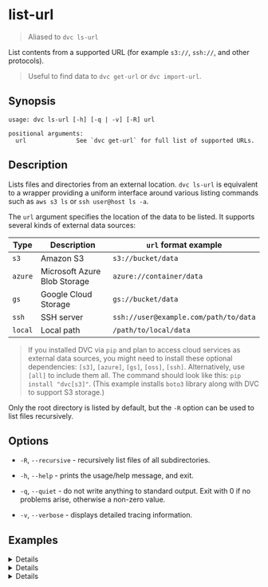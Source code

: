 # list-url

> Aliased to `dvc ls-url`

List contents from a supported URL (for example `s3://`, `ssh://`, and other
protocols).

> Useful to find data to `dvc get-url` or `dvc import-url`.

## Synopsis

```usage
usage: dvc ls-url [-h] [-q | -v] [-R] url

positional arguments:
  url              See `dvc get-url` for full list of supported URLs.
```

## Description

Lists files and directories from an external location. `dvc ls-url` is
equivalent to a wrapper providing a uniform interface around various listing
commands such as `aws s3 ls` or `ssh user@host ls -a`.

The `url` argument specifies the location of the data to be listed. It supports
several kinds of external data sources:

| Type    | Description                  | `url` format example                  |
| ------- | ---------------------------- | ------------------------------------- |
| `s3`    | Amazon S3                    | `s3://bucket/data`                    |
| `azure` | Microsoft Azure Blob Storage | `azure://container/data`              |
| `gs`    | Google Cloud Storage         | `gs://bucket/data`                    |
| `ssh`   | SSH server                   | `ssh://user@example.com/path/to/data` |
| `local` | Local path                   | `/path/to/local/data`                 |

> If you installed DVC via `pip` and plan to access cloud services as external
> data sources, you might need to install these optional dependencies: `[s3]`,
> `[azure]`, `[gs]`, `[oss]`, `[ssh]`. Alternatively, use `[all]` to include
> them all. The command should look like this: `pip install "dvc[s3]"`. (This
> example installs `boto3` library along with DVC to support S3 storage.)

Only the root directory is listed by default, but the `-R` option can be used to
list files recursively.

## Options

- `-R`, `--recursive` - recursively list files of all subdirectories.

- `-h`, `--help` - prints the usage/help message, and exit.

- `-q`, `--quiet` - do not write anything to standard output. Exit with 0 if no
  problems arise, otherwise a non-zero value.

- `-v`, `--verbose` - displays detailed tracing information.

## Examples

<details>

### Amazon S3

This command will list objects and common prefixes under the specified path:

```dvc
$ dvc ls-url s3://bucket/path
```

DVC expects that AWS CLI is already
[configured](https://docs.aws.amazon.com/cli/latest/userguide/cli-chap-configure.html).
DVC will use the AWS credentials file to access S3.

</details>

<details>

### SSH

```dvc
$ dvc ls-url ssh://user@example.com/path/to/data
```

Using default SSH credentials, the above command lists files and directories
inside `data`.

</details>

<details>

### local

```dvc
$ dvc get-url /local/path/to/data
```

The above command will list the `/local/path/to/data` directory.

</details>
